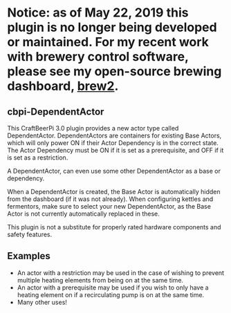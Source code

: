 # Notice: as of May 22, 2019 this plugin is no longer being developed or maintained. For my recent work with brewery control software, please see my open-source brewing dashboard, [brew2](https://github.com/jangevaare/brew2).

## cbpi-DependentActor
This CraftBeerPi 3.0 plugin provides a new actor type called DependentActor. DependentActors are containers for existing Base Actors, which will only power ON if their Actor Dependency is in the correct state. The Actor Dependency must be ON if it is set as a prerequisite, and OFF if it is set as a restriction.

A DependentActor, can even use some other DependentActor as a base or dependency.

When a DependentActor is created, the Base Actor is automatically hidden from the dashboard (if it was not already). When configuring kettles and fermentors, make sure to select your new DependentActor, as the Base Actor is not currently automatically replaced in these.

This plugin is not a substitute for properly rated hardware components and safety features.

## Examples
* An actor with a restriction may be used in the case of wishing to prevent multiple heating elements from being on at the same time. 
* An actor with a prerequisite may be used if you wish to only have a heating element on if a recirculating pump is on at the same time.
* Many other uses!
